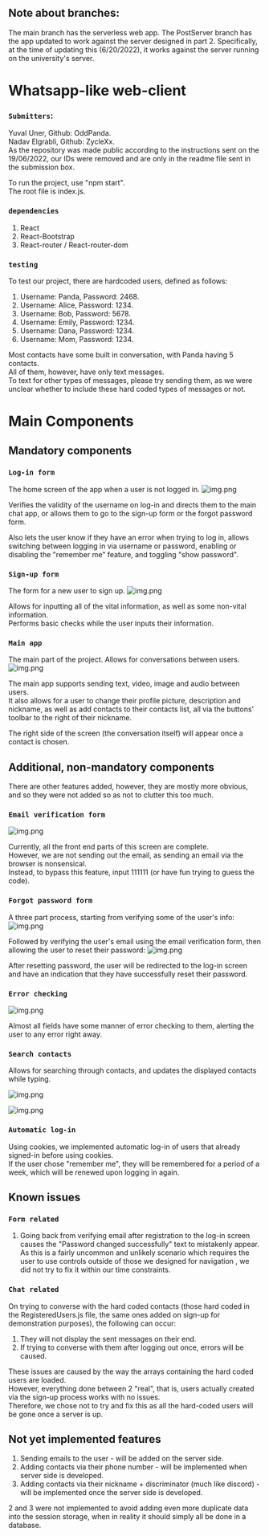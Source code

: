 ## Note about branches:
The main branch has the serverless web app.
The PostServer branch has the app updated to work against the server designed in part 2.
Specifically, at the time of updating this (6/20/2022), it works against the server running
on the university's server.

# Whatsapp-like web-client

### `Submitters`:

Yuval Uner, Github: OddPanda.\
Nadav Elgrabli, Github: ZycleXx.\
As the repository was made public according to the instructions sent on the 19/06/2022, 
our IDs were removed and are only in the readme file sent in the submission box.

To run the project, use "npm start".\
The root file is index.js.

### `dependencies`
1. React
2. React-Bootstrap
3. React-router / React-router-dom

### `testing`
To test our project, there are hardcoded users, defined as follows:
1. Username: Panda, Password: 2468.
2. Username: Alice, Password: 1234.
3. Username: Bob, Password: 5678.
4. Username: Emily, Password: 1234.
5. Username: Dana, Password: 1234.
6. Username: Mom, Password: 1234.

Most contacts have some built in conversation, with Panda having 5 contacts.\
All of them, however, have only text messages.\
To text for other types of messages, please try sending them, as we were unclear whether 
to include these hard coded types of  messages or not.

# Main Components

## Mandatory components

### `Log-in form`
The home screen of the app when a user is not logged in.
![img.png](src/Resources/log-in-screen.png)

Verifies the validity of the username on log-in and directs them to the main chat app,
or allows them to go to the sign-up form or the forgot password form.

Also lets the user know if they have an error when trying to log in, allows switching between
logging in via username or password, enabling or disabling 
the "remember me" feature, and toggling "show password".

### `Sign-up form`
The form for a new user to sign up.
![img.png](src/Resources/sign-up-screen.png)

Allows for inputting all of the vital information, as well as some non-vital information.\
Performs basic checks while the user inputs their information.

### `Main app`
The main part of the project. Allows for conversations between users.
![img.png](src/Resources/main-app.png)

The main app supports sending text, video, image and audio between users.\
It also allows for a user to change their profile picture, description and nickname, as well as 
add contacts to their contacts list, all via the buttons' toolbar to the right of their nickname.

The right side of the screen (the conversation itself) will appear once a contact is chosen.

## Additional, non-mandatory components

There are other features added, however, they are mostly more obvious, and so they were not added 
so as not to clutter this too much.

### `Email verification form`
![img.png](src/Resources/email-verification-screen.png)

Currently, all the front end parts of this screen are complete.\
However, we are not sending out the email, as sending an email via the browser
is nonsensical.\
Instead, to bypass this feature, input 111111 (or have fun trying to guess the code).

### `Forgot password form`

A three part process, starting from verifying some of the user's info:
![img.png](src/Resources/intial-forgot-password-form.png)

Followed by verifying the user's email using the email verification form, then allowing the user to reset
their password:
![img.png](src/Resources/reset-password-screen.png)

After resetting password, the user will be redirected to the log-in screen and have an indication
that they have successfully reset their password.

### `Error checking`

![img.png](src/Resources/error-checking.png)

Almost all fields have some manner of error checking to them, alerting 
the user to any error right away.

### `Search contacts`

Allows for searching through contacts, and updates the displayed contacts while typing. 

![img.png](src/Resources/all-contacts.png)

![img.png](src/Resources/filtered-contacts.png)

### `Automatic log-in`

Using cookies, we implemented automatic log-in of users that already signed-in before using cookies.\
If the user chose "remember me", they will be remembered for a period of a week, which will be renewed
upon logging in again.

## Known issues

### `Form related`

1. Going back from verifying email after registration to the log-in screen causes the 
"Password changed successfully" text to mistakenly appear.\
As this is a fairly uncommon and unlikely scenario which requires the user to use controls outside of those we designed for navigation
, we did not try to fix it within our time constraints.

### `Chat related`

On trying to converse with the hard coded contacts (those hard coded in the RegisteredUsers.js file,
the same ones added on sign-up for demonstration purposes), the following can occur:
1. They will not display the sent messages on their end.
2. If trying to converse with them after logging out once, errors will be caused.

These issues are caused by the way the arrays containing the hard coded users are loaded.\
However, everything done between 2 "real", that is, users actually created via the sign-up process
works with no issues.\
Therefore, we chose not to try and fix this as all the hard-coded users will be gone once a server is up.

## Not yet implemented features

1. Sending emails to the user - will be added on the server side.
2. Adding contacts via their phone number - will be implemented when server side is developed.
3. Adding contacts via their nickname + discriminator (much like discord) - will be implemented
once the server side is developed.

2 and 3 were not implemented to avoid adding even more duplicate data into the session storage, when
in reality it should simply all be done in a database.
